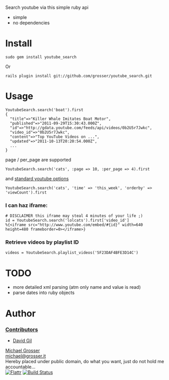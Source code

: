 Search youtube via this simple ruby api

 - simple
 - no dependencies

Install
=======
    sudo gem install youtube_search
Or

    rails plugin install git://github.com/grosser/youtube_search.git


Usage
=====
    YoutubeSearch.search('boat').first
    {
      "title"=>"Killer Whale Imitates Boat Motor",
      "published"=>"2011-09-29T15:30:43.000Z",
      "id"=>"http://gdata.youtube.com/feeds/api/videos/0b2U5r7Jwkc",
      "video_id"=>"0b2U5r7Jwkc",
      "content"=>"Top YouTube Videos on ...",
      "updated"=>"2011-10-13T20:20:54.000Z",
      ...
    }

page / per_page are supported

    YoutubeSearch.search('cats', :page => 10, :per_page => 4).first

and [standard youtube options](http://code.google.com/apis/youtube/2.0/developers_guide_protocol.html#Standard_parameters)

    YoutubeSearch.search('cats', 'time' => 'this_week', 'orderby' => 'viewCount').first

### I can haz iframe:

    # DISCLAIMER this iframe may steal 4 minutes of your life ;)
    id = YoutubeSearch.search('lolcats').first['video_id']
    %{<iframe src="http://www.youtube.com/embed/#{id}" width=640 height=480 frameborder=0></iframe>}

### Retrieve videos by playlist ID

    videos = YoutubeSearch.playlist_videos('5F23DAF4BFE3D14C')

TODO
====
 - more detailed xml parsing (atm only name and value is read)
 - parse dates into ruby objects


Author
======

### [Contributors](http://github.com/grosser/youtube_search/contributors)
 - [David Gil](https://qoolife.com)

[Michael Grosser](http://grosser.it)<br/>
michael@grosser.it<br/>
Hereby placed under public domain, do what you want, just do not hold me accountable...<br/>
[![Flattr](http://api.flattr.com/button/flattr-badge-large.png)](https://flattr.com/submit/auto?user_id=grosser&url=https://github.com/grosser/youtube_search&title=youtube_search&language=en_US&tags=github&category=software)
[![Build Status](https://secure.travis-ci.org/grosser/youtube_search.png)](http://travis-ci.org/grosser/youtube_search)
